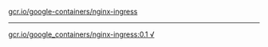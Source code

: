 [gcr.io/google-containers/nginx-ingress](https://hub.docker.com/r/sqeven/nginx-ingress/tags/) 

----
[gcr.io/google_containers/nginx-ingress:0.1 √](https://hub.docker.com/r/sqeven/nginx-ingress/tags/)

